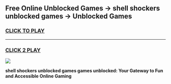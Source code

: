 
## Free Online Unblocked Games → shell shockers unblocked games → Unblocked Games
<h3>
<a href="https://premium.freeplayer.one?title=shell_shockers_unblocked_games&ref=21F">CLICK TO PLAY</a></h3>
<hr>

<h3>
<a href="https://premium.freeplayer.one?title=shell_shockers_unblocked_games&ref=21F">CLICK 2 PLAY</a>
  
</h3>

<a href="https://premium.freeplayer.one?title=shell_shockers_unblocked_games&ref=21F/"><img src="https://clearcache.store/games.png"></a>


**shell shockers unblocked games games unblocked: Your Gateway to Fun and Accessible Online Gaming**
